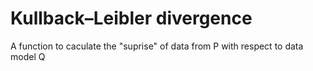 # Kullback–Leibler divergence

A function to caculate the "suprise" of data from P with respect to data model
Q 